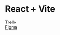 # React + Vite

[Trello](https://trello.com/b/lQQBLsq1/react-project)  
[Figma](https://www.figma.com/design/8Qgm0uNobSVQGTxzSwohtx/To-do-List-Web-App-Design-(Community)?node-id=16-34&p=f&t=HUL1xTXf75tOY8JA-0)
